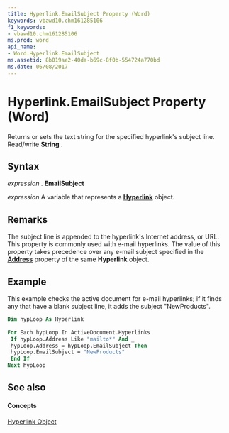 ```yaml
---
title: Hyperlink.EmailSubject Property (Word)
keywords: vbawd10.chm161285106
f1_keywords:
- vbawd10.chm161285106
ms.prod: word
api_name:
- Word.Hyperlink.EmailSubject
ms.assetid: 8b019ae2-40da-b69c-8f0b-554724a770bd
ms.date: 06/08/2017
---
```



# Hyperlink.EmailSubject Property (Word)

Returns or sets the text string for the specified hyperlink's subject line. Read/write **String** .


## Syntax

 _expression_ . **EmailSubject**

 _expression_ A variable that represents a **[Hyperlink](hyperlink-object-word.md)** object.


## Remarks

The subject line is appended to the hyperlink's Internet address, or URL. This property is commonly used with e-mail hyperlinks. The value of this property takes precedence over any e-mail subject specified in the **[Address](hyperlink-address-property-word.md)** property of the same **Hyperlink** object.


## Example

This example checks the active document for e-mail hyperlinks; if it finds any that have a blank subject line, it adds the subject "NewProducts".


```vb
Dim hypLoop As Hyperlink 
 
For Each hypLoop In ActiveDocument.Hyperlinks 
 If hypLoop.Address Like "mailto*" And _ 
 hypLoop.Address = hypLoop.EmailSubject Then 
 hypLoop.EmailSubject = "NewProducts" 
 End If 
Next hypLoop
```


## See also


#### Concepts


[Hyperlink Object](hyperlink-object-word.md)

